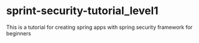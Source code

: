 # sprint-security-tutorial_level1
This is a tutorial for creating spring apps with spring security framework for beginners
